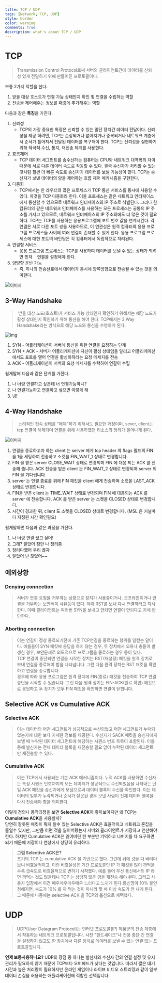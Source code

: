 ```yaml
---
title: TCP / UDP
tags: [Network, TCP, UDP]
style: border
color: warning
comments: true
description: what's about TCP / UDP
---
```

# TCP
> Transmission Control Protocol로써 서버와 클라이언트간에 데이터를 신뢰성 있게 전달하기 위해 만들어진 프로토콜이다.

보통 2가지 역할을 한다.
1. 받을 대상 호스트가 연결 가능 상태인지 확인 및 연결을 수립하는 역할
2. 전송을 제어해주는 정보를 패킷에 추가해주는 역할

다음과 같은 **특징**을 가진다.  
1. 신뢰성
	- TCP의 가장 중요한 특징은 신뢰할 수 있는 말단 장치간 데이터 전달이다. 신뢰성을 제공 하려면, TCP는 손상되거나 없어지거나 중복되거나 네트워크 계층에서 순서가 틀어져서 전달된 데이터를 복구해야 한다. TCP는 신뢰성을 실현하기 위해 적극적 수신, 통지, 재전송 체계를 사용한다.
2. 흐름제어
	-   TCP 데이터 세그먼트를 송수신하는 컴퓨터는 CPU와 네트워크 대역폭의 차이 때문에 서로 다른 데이터 속도로 작동할 수 있다. 결국 수신자가 처리할 수 있는 것처럼 훨씬 더 빠른 속도로 송신자가 데이터를 보낼 가능성이 많다. TCP는 송신자가 보낸 데이터의 양을 제어하는 흐름 제어 메커니즘을 구현한다.
3. 다중화
	- TCP에서는 한 라우터의 많은 프로세스가 TCP 통신 서비스를 동시에 사용할 수 있다. 이것을 TCP 다중화라 한다. 이들 프로세스는 같은 네트워크 인터페이스에서 통신할 수 있으므로 네트워크 인터페이스의 IP 주소로 식별된다. 그러나 한 컴퓨터의 같은 네트워크 인터페이스를 사용하는 모든 프로세스는 공통의 IP 주소를 가지고 있으므로, 네트워크 인터페이스의 IP 주소외에도 더 많은 것이 필요하다. TCP는 TCP를 사용하는 응용프로그램에 포트 번호 값을 연계시킨다. 각 연결은 서로 다른 포트 쌍을 사용하므로, 이 연관성은 원격 컴퓨터의 응용 프로그램 프로세스들 사이에 여러 연결이 존재할 수 있게 한다. 응용 프로그램 프로세스에 대한 포트의 바인딩은 각 컴퓨터에서 독립적으로 처리된다.
4. 연결형 서비스
	- 응용 프로그램 프로세스는 TCP를 사용하여 데이터를 보낼 수 있는 상태가 되려면 먼저    연결을 설정해야 한다.
5. 양뱡향 운반 가능
	- 즉, 하나의 전송선로에서 데이터가 동시에 양쪽방향으로 전송될 수 있는 것을 의미한다.

![이미지](https://nesoy.github.io/assets/posts/20181010/1.png)

## 3-Way Handshake
>  받을 대상 노드(호스트)가 서비스 가능 상태인지 확인하기 위해서는 해당 노드가 활성 상태인지 확인하기 위해 통신을 해야 한다. TCP에서는 3 Way Handshake라는 방식으로 해당 노드와 통신을 수행하게 된다.

![img](https://afteracademy.com/images/what-is-a-tcp-3-way-handshake-process-three-way-handshaking-establishing-connection-6a724e77ba96e241.jpg)
1. SYN - 어플리케이션이 서버에 통신을 위한 연결을 요청하는 단계
2. SYN + ACK - 서버가 어플리케이션에 자신이 활성 상태임을 알리고 어플리케이션에서도 포트를 열어 연결을 활성화하라는 요청 메세지를 전송
3. ACK - 어플리케이션이 서버의 요청 메세지를 수락하여 연결이 수립

쉽게말해 다음과 같은 단계를 가진다.
1. 나 너랑 연결하고 싶은데 너 연결가능하니?
2. 나 연결가능하고 연결하고 싶으면 이렇게 해
3. 넹!

## 4-Way Handshake
>  논리적인 접속 상태를 "해제"하기 위해서도 필요한 과정이며, sever, client는 tcp 연결이 해제되며 연결을 위해 사용하였던 리소스의 정리가 일어나게 된다.

![이미지](https://img1.daumcdn.net/thumb/R1280x0/?scode=mtistory2&fname=https%3A%2F%2Ft1.daumcdn.net%2Fcfile%2Ftistory%2F99229C485C1D90C038)
1. 연결을 종료하고자 하는 client 는 server 에게 tcp header 의 flags 필드의 FIN 을 1을 세팅하여 전송하고 소켓을 FIN_WAIT_1 상태로 변경합니다.
2. FIN 을 받은 server CLOSE_WAIT 상태로 변경되며 FIN 에 대응 되는 ACK 를 전송해 줍니다.  ACK 전송을 받은 client 는 FIN_WAIT_2 상태로 변경되며 server 의 FIN 을 기다립니다.
3. server 는 연결 종료를 위해 FIN 패킷을 client 에게 전송하며 소켓을 LAST_ACK 상태로 변경합니다.
4. FIN을 받은 client 는 TIME_WAIT 상태로 변경되며 FIN 에 대응되는 ACK 를 server 에 전송합니다. ACK 를 받은 server 는 소켓을 CLOSED 상태로 변경합니다.
5. 시간이 경과한 뒤, client 도 소켓을 CLOSED 상태로 변경합니다. (MSL 은 커널마다 지정된 시간 확인필요)

쉽게말하면 다음과 같은 과정을 가진다.
1. 나 너랑 연결 끊고 싶어!
2. 그래? 알았어 잠만 나 정리좀
3. 정리다했어 우리 끊자
4. 알았어 난 끊었어~~

## 예외상황
### Denying connection
> 서버가 연결 요청을 거부하는 상황으로 장치가 사용중이거나, 오프라인이거나 연결을 거부하는 보안적이 사유등이 있다. 이때 RST를 보내 다시 연결하라고 지시한다. 이때 클라이언트는 여러번 SYN을 보내고 안되면 연결이 안되다고 자체 판단한다.

### Aborting connection
> 이는 연결이 정상 종료되기전에 기존 TCP연결을 종료하는 행위를 일컫는 말이다. 예를들어 SYN 패킷에 응답을 하지 않는 경우, 두 장치에서 오류나 충돌이 발생한 경우, 보안문제로 의도적으로 프로그램을 종료하는 경우 등이 있다.\
> TCP 연결이 중단되면 연결을 시작한 장치는 RST(재설정) 패킷을 원격 장치로 보내 연결을 종료해야 함을 나타냅니다. 그런 다음 원격 장치는 RST 패킷을 확인하고 연결을 종료합니다.\
> 경우에 따라 응용 프로그램은 원격 장치에 FIN(종료) 패킷을 전송하여 TCP 연결 중단을 시작할 수 있습니다. 그런 다음 원격 장치는 FIN-ACK(완료 확인) 패킷으로 응답하고 두 장치가 모두 FIN 패킷을 확인하면 연결이 닫힙니다.

## Selective ACK vs Cumulative ACK
### Selective ACK
> 이는 데이터의 어떤 세그먼트가 성공적으로 수신되었고 어떤 세그먼트가 누락되었는지에 대한 보다 자세한 정보를 제공한다. 수신자가 SACK 패킷을 송신자에게 보낼 때 누락된 데이터 세그먼트에 해당하는 시퀀스 번호 목록이 포함된다. 이를 통해 발신자는 전체 데이터 블록을 재전송할 필요 없이 누락된 데이터 세그먼트만 재전송할 수 있다.

### Cumulative ACK
> 이는 TCP에서 사용되는 기본 ACK 메커니즘이다. 누적 ACK를 사용하면 수신자는 특정 시퀀스 번호까지의 모든 데이터가 성공적으로 수신되었음을 나타내는 단일 ACK 패킷을 송신자에게 보냄으로써 데이터 블록의 수신을 확인한다. 이는 데이터의 일부가 누락되거나 순서가 잘못된 경우 보낸 사람이 전체 데이터 블록을 다시 전송해야 함을 의미한다.

이렇게 정의나 동작과정을 보면 **Selective ACK**이 좋아보이지만 왜 TCP는 **Cumulative ACK**을 사용할까?  
당연히 잘못된 패킷이 뭐지 알수 있는 Selective ACK은 효율적이고 네트워크 혼잡을 줄일수 있지만, 그만큼 어떤 것을 잃어버렸는지 서버와 클라이언트가 저장하고 연산해야한다. 하지만 Cumulative ACK은 잃어버린 한 부분만 기억하고 나머지를 다 요구하면 되기 때문에 저장이나 연상에서 상당히 유리하다.

> **그럼 Selective ACK은?**\
> 초기의 TCP 는 cumulative ACK 을 기반으로 했다. 그런데 뒤에 것을 다 버리다보니 비효율적이고, 이런 비효율성은 기간 프로토콜인 IP 가 패킷을 많이 까먹을수록 급속도로 비효율적으로 변하기 시작했다. 예를 들어 무선 통신에서의 IP 라면 까먹는 것도 많을테니 TCP 는 상당히 많은 양을 재전송 해야 된다. 그리고 사용자 입장에서 이건 매우매우매우매우 느리다고 느끼게 된다.통신망이 10% 불안정해지면, 속도가 10% 를 까 먹는 것이 아니라 몇 배 이상 속도가 안 나게 된다. 그 때문에 나중에는 selective ACK 을 TCP의 옵션으로 채택했다.


# UDP
> UDP(User Datagram Protocol)는 인터넷 프로토콜(IP) 제품군의 전송 계층에서 작동하는 네트워크 프로토콜입니다. 사전 "핸드셰이크"나 전용 종단 간 연결을 설정하지 않고도 한 장치에서 다른 장치로 데이터를 보낼 수 있는 연결 없는 프로토콜입니다.


**언제 보통사용하나요?**
UDP의 장점 중 하나는 발신자와 수신자 간의 연결 설정 및 유지 관리가 필요하지 않기 때문에 TCP보다 오버헤드가 낮다는 것입니다. 따라서 짧은 대기 시간과 높은 처리량이 필요하지만 온라인 게임이나 라이브 비디오 스트리밍과 같이 일부 데이터 손실을 허용하는 애플리케이션에 적합한 선택입니다.

